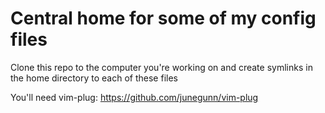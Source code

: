 # Central home for some of my config files

Clone this repo to the computer you're working on and create symlinks in the home directory to each of these files

You'll need vim-plug: https://github.com/junegunn/vim-plug
